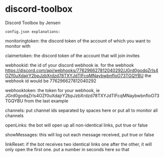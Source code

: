 # discord-toolbox
Discord Toolbox by Jensen

`config.json explanations:`

monitoringtoken: the discord token of the account of which you want to monitor with

claimertoken: the discord token of the account that will join invites

webhookid: the id of your discord webhook ie. for the webhook   
https://discord.com/api/webhooks/776296627812040292/JGrd0godqZrIs4OZf0uXdajrY2bpJzbXrdzd78TXYJdTlFcqMNaybwbnfloO73TGQYBU the webhook id would be 776296627812040292

webhooktoken: the token for your webhook, ie JGrd0godqZrIs4OZf0uXdajrY2bpJzbXrdzd78TXYJdTlFcqMNaybwbnfloO73TGQYBU from the last example

channels: put channel ids separated by spaces here or put all to monitor all channels

openLinks: the bot will open up all non-identical links, put true or false

showMessages: this will log out each message received, put true or false

linkReset: if the bot receives two identical links one after the other, it will only open the first one. put a number in seconds here so that 

